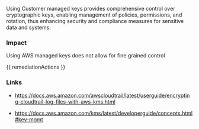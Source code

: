 
Using Customer managed keys provides comprehensive control over cryptographic keys, enabling management of policies, permissions, and rotation, thus enhancing security and compliance measures for sensitive data and systems.


### Impact
Using AWS managed keys does not allow for fine grained control

<!-- DO NOT CHANGE -->
{{ remediationActions }}

### Links
- https://docs.aws.amazon.com/awscloudtrail/latest/userguide/encrypting-cloudtrail-log-files-with-aws-kms.html

- https://docs.aws.amazon.com/kms/latest/developerguide/concepts.html#key-mgmt


